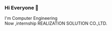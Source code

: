 ### Hi Everyone 👋 

I'm Computer Engineering <br/>
Now ,internship REALIZATION SOLUTION CO.,LTD. 

<!---
Here are some ideas to get you started:

- 🔭 I’m currently working on ... 
- 🌱 I’m currently learning vue.js
- 👯 I’m looking to collaborate on ...
- 🤔 I’m looking for help with ...
- 💬 Ask me about ...
- 📫 How to reach me: ...
- 😄 Pronouns: ...
- ⚡ Fun fact: ...
-->
